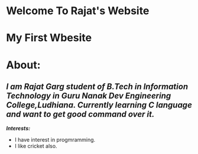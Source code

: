 # Welcome To Rajat's Website
# My First Wbesite
# About:
*I am Rajat Garg student of B.Tech in Information Technology in Guru Nanak Dev Engineering College,Ludhiana.
Currently learning C language and want to get good command over it.*
---

***Interests:***
- I have interest in progmramming.
- I like cricket also.
